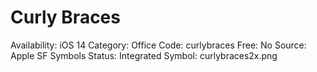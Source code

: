 # Curly Braces

Availability: iOS 14
Category: Office
Code: curlybraces
Free: No
Source: Apple SF Symbols
Status: Integrated
Symbol: curlybraces2x.png
